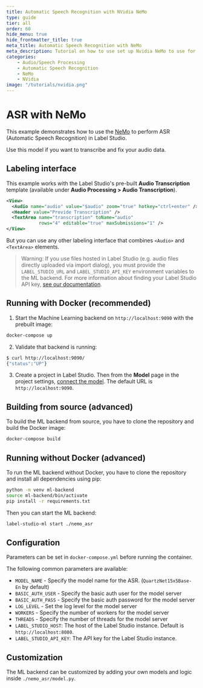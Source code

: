 ```yaml
---
title: Automatic Speech Recognition with NVidia NeMo
type: guide
tier: all
order: 60
hide_menu: true
hide_frontmatter_title: true
meta_title: Automatic Speech Recognition with NeMo
meta_description: Tutorial on how to use set up Nvidia NeMo to use for ASR tasks in Label Studio
categories:
    - Audio/Speech Processing
    - Automatic Speech Recognition
    - NeMo
    - NVidia
image: "/tutorials/nvidia.png"
---
```


# ASR with NeMo

This example demonstrates how to use the [NeMo](https://github.com/NVIDIA/NeMo/blob/main/nemo/collections/asr/README.md) to perform ASR (Automatic Speech Recognition) in Label Studio.

Use this model if you want to transcribe and fix your audio data.

## Labeling interface

This example works with the Label Studio's pre-built **Audio Transcription** template (available under **Audio Processing > Audio Transcription**).  

```xml
<View>
  <Audio name="audio" value="$audio" zoom="true" hotkey="ctrl+enter" />
  <Header value="Provide Transcription" />
  <TextArea name="transcription" toName="audio"
            rows="4" editable="true" maxSubmissions="1" />
</View>
```

But you can use any other labeling interface that combines `<Audio>` and `<TextArea>` elements.

> Warning: If you use files hosted in Label Studio (e.g. audio files directly uploaded via import dialog), you must provide the `LABEL_STUDIO_URL` and `LABEL_STUDIO_API_KEY` environment variables to the ML backend. For more information about finding your Label Studio API key, [see our documentation](https://labelstud.io/guide/user_account#Access-token).

## Running with Docker (recommended)

1. Start the Machine Learning backend on `http://localhost:9090` with the prebuilt image:

```bash
docker-compose up
```

2. Validate that backend is running:

```bash
$ curl http://localhost:9090/
{"status":"UP"}
```

3. Create a project in Label Studio. Then from the **Model** page in the project settings, [connect the model](https://labelstud.io/guide/ml#Connect-the-model-to-Label-Studio). The default URL is `http://localhost:9090`.


## Building from source (advanced)

To build the ML backend from source, you have to clone the repository and build the Docker image:

```bash
docker-compose build
```

## Running without Docker (advanced)

To run the ML backend without Docker, you have to clone the repository and install all dependencies using pip:

```bash
python -m venv ml-backend
source ml-backend/bin/activate
pip install -r requirements.txt
```

Then you can start the ML backend:

```bash
label-studio-ml start ./nemo_asr
```

## Configuration

Parameters can be set in `docker-compose.yml` before running the container.


The following common parameters are available:
- `MODEL_NAME` - Specify the model name for the ASR. (`QuartzNet15x5Base-En` by default)
- `BASIC_AUTH_USER` - Specify the basic auth user for the model server
- `BASIC_AUTH_PASS` - Specify the basic auth password for the model server
- `LOG_LEVEL` - Set the log level for the model server
- `WORKERS` - Specify the number of workers for the model server
- `THREADS` - Specify the number of threads for the model server
- `LABEL_STUDIO_HOST`: The host of the Label Studio instance. Default is `http://localhost:8080`.
- `LABEL_STUDIO_API_KEY`: The API key for the Label Studio instance.

## Customization

The ML backend can be customized by adding your own models and logic inside `./nemo_asr/model.py`.